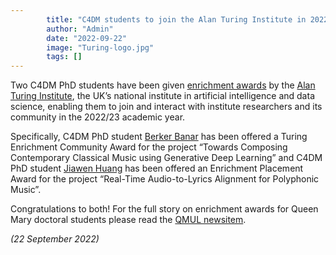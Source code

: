 ```yaml
---
        title: "C4DM students to join the Alan Turing Institute in 2022/23"
        author: "Admin"
        date: "2022-09-22"
        image: "Turing-logo.jpg"
        tags: []
---
```


<p><a href="https://www.turing.ac.uk/" target=”_blank”></a></p>

Two C4DM PhD students have been given <a href="https://www.turing.ac.uk/work-turing/studentships/enrichment">enrichment awards</a> by the <a href="https://www.turing.ac.uk/">Alan Turing Institute</a>, the UK’s national institute in artificial intelligence and data science, enabling them to join and interact with institute researchers and its community in the 2022/23 academic year.

Specifically, C4DM PhD student <a href="http://eecs.qmul.ac.uk/profiles/banarberker.html">Berker Banar</a> has been offered a Turing Enrichment Community Award for the project “Towards Composing Contemporary Classical Music using Generative Deep Learning” and C4DM PhD student <a href="http://eecs.qmul.ac.uk/profiles/huangjiawen-1.html">Jiawen Huang</a> has been offered an Enrichment Placement Award for the project “Real-Time Audio-to-Lyrics Alignment for Polyphonic Music”.

Congratulations to both! For the full story on enrichment awards for Queen Mary doctoral students please read the <a href="https://www.qmul.ac.uk/media/news/2022/pr/queen-mary-students-to-gain-valuable-research-experience-through-placements-at-the-alan-turing-institute-.html">QMUL newsitem</a>.



<i>(22 September 2022)</i>
